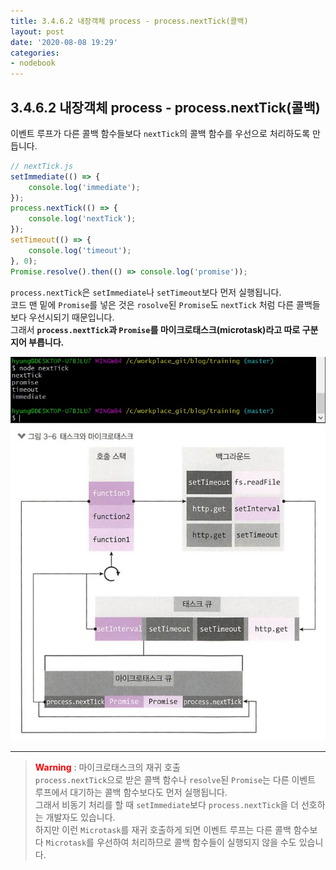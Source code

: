 ```yaml
---
title: 3.4.6.2 내장객체 process - process.nextTick(콜백)
layout: post
date: '2020-08-08 19:29'
categories:
- nodebook
---
```


## 3.4.6.2 내장객체 process - process.nextTick(콜백)

이벤트 루프가 다른 콜백 함수들보다 `nextTick`의 콜백 함수를 우선으로 처리하도록 만듭니다.

```javascript
// nextTick.js
setImmediate(() => {
    console.log('immediate');
});
process.nextTick(() => {
    console.log('nextTick');
});
setTimeout(() => {
    console.log('timeout');
}, 0);
Promise.resolve().then(() => console.log('promise'));
```

`process.nextTick`은 `setImmediate`나 `setTimeout`보다 먼저 실행됩니다.  
코드 맨 밑에 `Promise`를 넣은 것은 `rosolve`된 `Promise`도 `nextTick` 처럼 다른 콜백들보다 우선시되기 때문입니다.  
그래서 **`process.nextTick`과 `Promise`를 마이크로태스크(microtask)라고 따로 구분지어 부릅니다.**

![](/static/img/nodebook/image42.jpg)
![](/static/img/nodebook/image43.jpg)

---

>**<span style="color:red">Warning</span>** : 마이크로태스크의 재귀 호출  
>`process.nextTick`으로 받은 콜백 함수나 `resolve`된 `Promise`는 다른 이벤트 루프에서 대기하는 콜백 함수보다도 먼저 실행됩니다.  
>그래서 비동기 처리를 할 때 `setImmediate`보다 `process.nextTick`을 더 선호하는 개발자도 있습니다.  
>하지만 이런 `Microtask`를 재귀 호출하게 되면 이벤트 루프는 다른 콜백 함수보다 `Microtask`를 우선하여 처리하므로 
>콜백 함수들이 실행되지 않을 수도 있습니다.

